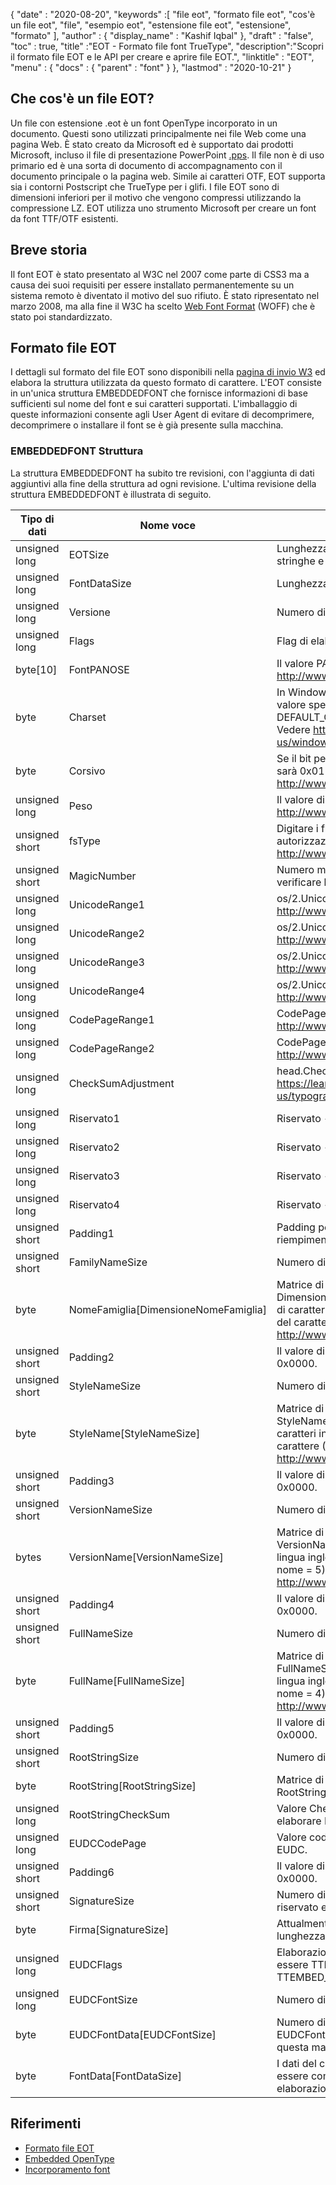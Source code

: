 {
  "date" : "2020-08-20",
  "keywords" :[ "file eot", "formato file eot", "cos'è un file eot", "file", "esempio eot", "estensione file eot", "estensione", "formato" ],
  "author" : {
    "display_name" : "Kashif Iqbal"
},
  "draft" : "false",
  "toc" : true,
  "title" :"EOT - Formato file font TrueType",
  "description":"Scopri il formato file EOT e le API per creare e aprire file EOT.",
  "linktitle" : "EOT",
  "menu" : {
    "docs" : {
      "parent" : "font"
}
},
  "lastmod" : "2020-10-21"
}

## Che cos'è un file EOT?

Un file con estensione .eot è un font OpenType incorporato in un documento. Questi sono utilizzati principalmente nei file Web come una pagina Web. È stato creato da Microsoft ed è supportato dai prodotti Microsoft, incluso il file di presentazione PowerPoint [.pps](/it/presentation/pps). Il file non è di uso primario ed è una sorta di documento di accompagnamento con il documento principale o la pagina web. Simile ai caratteri OTF, EOT supporta sia i contorni Postscript che TrueType per i glifi. I file EOT sono di dimensioni inferiori per il motivo che vengono compressi utilizzando la compressione LZ. EOT utilizza uno strumento Microsoft per creare un font da font TTF/OTF esistenti.

## Breve storia

Il font EOT è stato presentato al W3C nel 2007 come parte di CSS3 ma a causa dei suoi requisiti per essere installato permanentemente su un sistema remoto è diventato il motivo del suo rifiuto. È stato ripresentato nel marzo 2008, ma alla fine il W3C ha scelto [Web Font Format](/it/font/woff/) (WOFF) che è stato poi standardizzato.

## Formato file EOT

I dettagli sul formato del file EOT sono disponibili nella [pagina di invio W3](https://www.w3.org/Submission/EOT/#FileFormat) ed elabora la struttura utilizzata da questo formato di carattere. L'EOT consiste in un'unica struttura EMBEDDEDFONT che fornisce informazioni di base sufficienti sul nome del font e sui caratteri supportati. L'imballaggio di queste informazioni consente agli User Agent di evitare di decomprimere, decomprimere o installare il font se è già presente sulla macchina.

### EMBEDDEDFONT Struttura
La struttura EMBEDDEDFONT ha subito tre revisioni, con l'aggiunta di dati aggiuntivi alla fine della struttura ad ogni revisione. L'ultima revisione della struttura EMBEDDEDFONT è illustrata di seguito.

|Tipo di dati|Nome voce|Descrizione|
---|---|---|
|unsigned long|EOTSize|Lunghezza totale della struttura in byte (inclusi dati di stringhe e caratteri)|
|unsigned long|FontDataSize|Lunghezza del carattere OpenType (FontData) in byte|
|unsigned long|Versione|Numero di versione di questo formato - 0x00020002|
|unsigned long|Flags|Flag di elaborazione|
|byte[10]|FontPANOSE|Il valore PANOSE per questo carattere - Vedi http://www.microsoft.com/typography/otspec/os2.htm#pan|
|byte|Charset|In Windows deriva da TEXTMETRIC.tmCharSet. Questo valore specifica il set di caratteri del font. DEFAULT_CHARSET (0x01) non indica alcuna preferenza. - Vedere https://learn.microsoft.com/en-us/windows/win32/api/wingdi/ns-wingdi-textmetrica|
|byte|Corsivo|Se il bit per ITALIC è impostato in OS/2.fsSelection, il valore sarà 0x01 - Vedere http://www.microsoft.com/typography/otspec/os2.htm#fss|
|unsigned long|Peso|Il valore di peso per questo font - Vedi http://www.microsoft.com/typography/otspec/os2.htm#wtc|
|unsigned short|fsType|Digitare i flag che forniscono informazioni sulle autorizzazioni di incorporamento - Vedere http://www.microsoft.com/typography/otspec/os2.htm#fst|
|unsigned short|MagicNumber|Numero magico per file EOT - 0x504C. Utilizzato per verificare la corruzione dei dati.|
|unsigned long|UnicodeRange1|os/2.UnicodeRange1 (bit 0-31) - Vedere http://www.microsoft.com/typography/otspec/os2.htm#ur|
|unsigned long|UnicodeRange2|os/2.UnicodeRange2 (bit 32-63) - Vedere http://www.microsoft.com/typography/otspec/os2.htm#ur|
|unsigned long|UnicodeRange3|os/2.UnicodeRange3 (bit 64-95) - Vedere http://www.microsoft.com/typography/otspec/os2.htm#ur|
|unsigned long|UnicodeRange4|os/2.UnicodeRange4 (bit 96-127) - Vedere http://www.microsoft.com/typography/otspec/os2.htm#ur|
|unsigned long|CodePageRange1|CodePageRange1 (bit 0-31) - Vedere http://www.microsoft.com/typography/otspec/os2.htm#cpr|
|unsigned long|CodePageRange2|CodePageRange2 (bit 32-63) - Vedere http://www.microsoft.com/typography/otspec/os2.htm#cpr|
|unsigned long|CheckSumAdjustment|head.CheckSumAdjustment - Vedere https://learn.microsoft.com/en-us/typography/opentype/spec/head|
|unsigned long|Riservato1|Riservato - deve essere 0|
|unsigned long|Riservato2|Riservato - deve essere 0|
|unsigned long|Riservato3|Riservato - deve essere 0|
|unsigned long|Riservato4|Riservato - deve essere 0|
|unsigned short|Padding1|Padding per mantenere l'allineamento lungo. Il valore di riempimento deve essere sempre impostato su 0x0000.|
|unsigned short|FamilyNameSize|Numero di byte utilizzati dall'array FamilyName|
|byte|NomeFamiglia[DimensioneNomeFamiglia]|Matrice di caratteri UTF-16 della lunghezza di byte DimensioneNomeFamiglia. Questa è la stringa della famiglia di caratteri in lingua inglese trovata nella tabella dei nomi del carattere (ID nome = 1) - Vedere http://www.microsoft.com/typography/otspec/name.htm|
|unsigned short|Padding2|Il valore di riempimento deve essere sempre impostato su 0x0000.|
|unsigned short|StyleNameSize|Numero di byte utilizzati da StyleName|
|byte|StyleName[StyleNameSize]|Matrice di caratteri UTF-16 la lunghezza dei byte StyleNameSize. Questa è la stringa della sottofamiglia di caratteri in lingua inglese trovata nella tabella dei nomi del carattere (ID nome = 2) - Vedere http://www.microsoft.com/typography/otspec/name.htm|
|unsigned short|Padding3|Il valore di riempimento deve essere sempre impostato su 0x0000.|
|unsigned short|VersionNameSize|Numero di byte utilizzati da VersionName|
|bytes|VersionName[VersionNameSize]|Matrice di caratteri UTF-16 della lunghezza dei byte VersionNameSize. Questa è la stringa della versione in lingua inglese trovata nella tabella dei nomi del carattere (ID nome = 5) - Vedere http://www.microsoft.com/typography/otspec/name.htm|
|unsigned short|Padding4|Il valore di riempimento deve essere sempre impostato su 0x0000.|
|unsigned short|FullNameSize|Numero di byte utilizzati da FullName|
|byte|FullName[FullNameSize]|Matrice di caratteri UTF-16 della lunghezza dei byte FullNameSize. Questa è la stringa del nome completo in lingua inglese trovata nella tabella dei nomi del carattere (ID nome = 4) - Vedere http://www.microsoft.com/typography/otspec/name.htm|
|unsigned short|Padding5|Il valore di riempimento deve essere sempre impostato su 0x0000.|
|unsigned short|RootStringSize|Numero di byte utilizzati dall'array RootString|
|byte|RootString[RootStringSize]|Matrice di caratteri UTF-16 la lunghezza dei byte RootStringSize.|
|unsigned long|RootStringCheckSum|Valore CheckSum RootString. Vedere l'algoritmo per elaborare RootStringChecksum di seguito.|
|unsigned long|EUDCCodePage|Valore codepage necessario per il supporto dei caratteri EUDC.|
|unsigned short|Padding6|Il valore di riempimento deve essere sempre impostato su 0x0000.|
|unsigned short|SignatureSize|Numero di byte utilizzati dall'array Signature. Attualmente riservato e dovrebbe essere impostato su 0x0000.|
|byte|Firma[SignatureSize]|Attualmente riservato. Se SignatureSize è 0x0000 non c'è lunghezza per questa matrice.|
|unsigned long|EUDCFlags|Elaborazione flag per il font EUDC. I valori tipici potrebbero essere TTEMBED_XORENCRYPTDATA e TTEMBED_TTCOMPRESSED.|
|unsigned long|EUDCFontSize|Numero di byte utilizzati dall'array Signature.|
|byte|EUDCFontData[EUDCFontSize]|Numero di byte utilizzati per i dati del carattere EUDC. Se EUDCFontSize è 0x00000000 non c'è lunghezza per questa matrice. |
|byte|FontData[FontDataSize]|I dati del carattere per questo file EOT. I dati possono essere compressi o criptati XOR come indicato dai flag di elaborazione.|

## Riferimenti

* [Formato file EOT](https://www.w3.org/Submission/EOT/)
* [Embedded OpenType](https://en.wikipedia.org/wiki/Embedded_OpenType)
* [Incorporamento font](https://en.wikipedia.org/wiki/Incorporamento_font)

